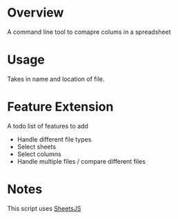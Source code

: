 # Overview

A command line tool to comapre colums in a spreadsheet

# Usage

Takes in name and location of file.

# Feature Extension

A todo list of features to add

* Handle different file types
* Select sheets
* Select columns
* Handle multiple files / compare different files

# Notes

This script uses [SheetsJS](https://github.com/sheetjs/js-xlsx)

